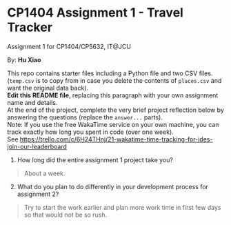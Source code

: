 # CP1404 Assignment 1 - Travel Tracker
Assignment 1 for CP1404/CP5632, IT@JCU

By: **Hu Xiao**  

This repo contains starter files including a Python file and two CSV files.  
(`temp.csv` is to copy from in case you delete the contents of `places.csv` and want the original data back).  
**Edit this README file**, replacing this paragraph with your own assignment name and details.  
At the end of the project, complete the very brief project reflection below by answering the questions (replace the `answer...` parts).  
Note: If you use the free WakaTime service on your own machine, you can track exactly how long you spent in code (over one week).  
See https://trello.com/c/6H24THnj/21-wakatime-time-tracking-for-ides-join-our-leaderboard

1. How long did the entire assignment 1 project take you?
> About a week.

2. What do you plan to do  differently in your development process for assignment 2?
> Try to start the work earlier and plan more work time in first few days so that would not be so rush.